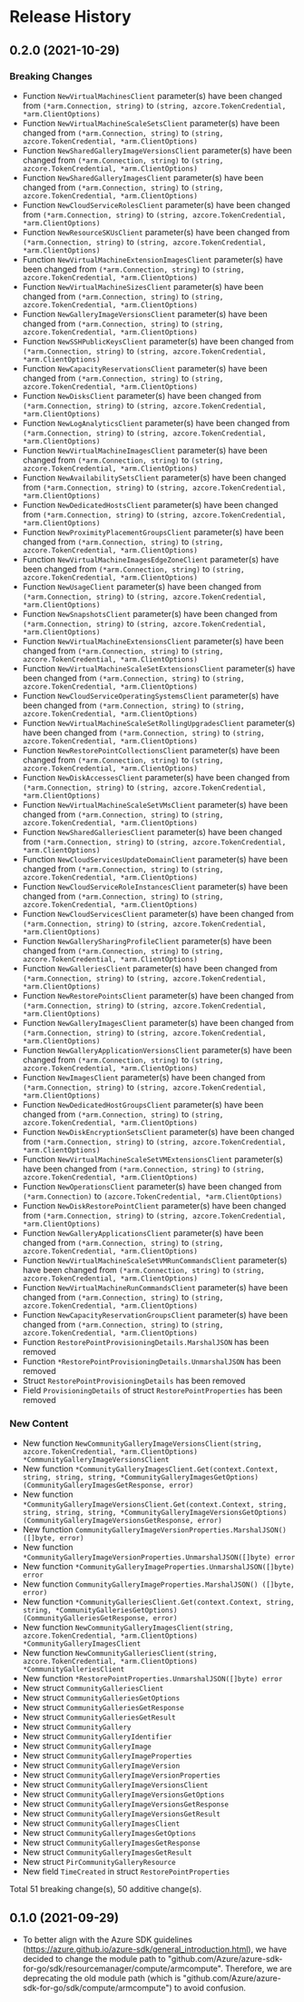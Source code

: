 # Release History

## 0.2.0 (2021-10-29)
### Breaking Changes

- Function `NewVirtualMachinesClient` parameter(s) have been changed from `(*arm.Connection, string)` to `(string, azcore.TokenCredential, *arm.ClientOptions)`
- Function `NewVirtualMachineScaleSetsClient` parameter(s) have been changed from `(*arm.Connection, string)` to `(string, azcore.TokenCredential, *arm.ClientOptions)`
- Function `NewSharedGalleryImageVersionsClient` parameter(s) have been changed from `(*arm.Connection, string)` to `(string, azcore.TokenCredential, *arm.ClientOptions)`
- Function `NewSharedGalleryImagesClient` parameter(s) have been changed from `(*arm.Connection, string)` to `(string, azcore.TokenCredential, *arm.ClientOptions)`
- Function `NewCloudServiceRolesClient` parameter(s) have been changed from `(*arm.Connection, string)` to `(string, azcore.TokenCredential, *arm.ClientOptions)`
- Function `NewResourceSKUsClient` parameter(s) have been changed from `(*arm.Connection, string)` to `(string, azcore.TokenCredential, *arm.ClientOptions)`
- Function `NewVirtualMachineExtensionImagesClient` parameter(s) have been changed from `(*arm.Connection, string)` to `(string, azcore.TokenCredential, *arm.ClientOptions)`
- Function `NewVirtualMachineSizesClient` parameter(s) have been changed from `(*arm.Connection, string)` to `(string, azcore.TokenCredential, *arm.ClientOptions)`
- Function `NewGalleryImageVersionsClient` parameter(s) have been changed from `(*arm.Connection, string)` to `(string, azcore.TokenCredential, *arm.ClientOptions)`
- Function `NewSSHPublicKeysClient` parameter(s) have been changed from `(*arm.Connection, string)` to `(string, azcore.TokenCredential, *arm.ClientOptions)`
- Function `NewCapacityReservationsClient` parameter(s) have been changed from `(*arm.Connection, string)` to `(string, azcore.TokenCredential, *arm.ClientOptions)`
- Function `NewDisksClient` parameter(s) have been changed from `(*arm.Connection, string)` to `(string, azcore.TokenCredential, *arm.ClientOptions)`
- Function `NewLogAnalyticsClient` parameter(s) have been changed from `(*arm.Connection, string)` to `(string, azcore.TokenCredential, *arm.ClientOptions)`
- Function `NewVirtualMachineImagesClient` parameter(s) have been changed from `(*arm.Connection, string)` to `(string, azcore.TokenCredential, *arm.ClientOptions)`
- Function `NewAvailabilitySetsClient` parameter(s) have been changed from `(*arm.Connection, string)` to `(string, azcore.TokenCredential, *arm.ClientOptions)`
- Function `NewDedicatedHostsClient` parameter(s) have been changed from `(*arm.Connection, string)` to `(string, azcore.TokenCredential, *arm.ClientOptions)`
- Function `NewProximityPlacementGroupsClient` parameter(s) have been changed from `(*arm.Connection, string)` to `(string, azcore.TokenCredential, *arm.ClientOptions)`
- Function `NewVirtualMachineImagesEdgeZoneClient` parameter(s) have been changed from `(*arm.Connection, string)` to `(string, azcore.TokenCredential, *arm.ClientOptions)`
- Function `NewUsageClient` parameter(s) have been changed from `(*arm.Connection, string)` to `(string, azcore.TokenCredential, *arm.ClientOptions)`
- Function `NewSnapshotsClient` parameter(s) have been changed from `(*arm.Connection, string)` to `(string, azcore.TokenCredential, *arm.ClientOptions)`
- Function `NewVirtualMachineExtensionsClient` parameter(s) have been changed from `(*arm.Connection, string)` to `(string, azcore.TokenCredential, *arm.ClientOptions)`
- Function `NewVirtualMachineScaleSetExtensionsClient` parameter(s) have been changed from `(*arm.Connection, string)` to `(string, azcore.TokenCredential, *arm.ClientOptions)`
- Function `NewCloudServiceOperatingSystemsClient` parameter(s) have been changed from `(*arm.Connection, string)` to `(string, azcore.TokenCredential, *arm.ClientOptions)`
- Function `NewVirtualMachineScaleSetRollingUpgradesClient` parameter(s) have been changed from `(*arm.Connection, string)` to `(string, azcore.TokenCredential, *arm.ClientOptions)`
- Function `NewRestorePointCollectionsClient` parameter(s) have been changed from `(*arm.Connection, string)` to `(string, azcore.TokenCredential, *arm.ClientOptions)`
- Function `NewDiskAccessesClient` parameter(s) have been changed from `(*arm.Connection, string)` to `(string, azcore.TokenCredential, *arm.ClientOptions)`
- Function `NewVirtualMachineScaleSetVMsClient` parameter(s) have been changed from `(*arm.Connection, string)` to `(string, azcore.TokenCredential, *arm.ClientOptions)`
- Function `NewSharedGalleriesClient` parameter(s) have been changed from `(*arm.Connection, string)` to `(string, azcore.TokenCredential, *arm.ClientOptions)`
- Function `NewCloudServicesUpdateDomainClient` parameter(s) have been changed from `(*arm.Connection, string)` to `(string, azcore.TokenCredential, *arm.ClientOptions)`
- Function `NewCloudServiceRoleInstancesClient` parameter(s) have been changed from `(*arm.Connection, string)` to `(string, azcore.TokenCredential, *arm.ClientOptions)`
- Function `NewCloudServicesClient` parameter(s) have been changed from `(*arm.Connection, string)` to `(string, azcore.TokenCredential, *arm.ClientOptions)`
- Function `NewGallerySharingProfileClient` parameter(s) have been changed from `(*arm.Connection, string)` to `(string, azcore.TokenCredential, *arm.ClientOptions)`
- Function `NewGalleriesClient` parameter(s) have been changed from `(*arm.Connection, string)` to `(string, azcore.TokenCredential, *arm.ClientOptions)`
- Function `NewRestorePointsClient` parameter(s) have been changed from `(*arm.Connection, string)` to `(string, azcore.TokenCredential, *arm.ClientOptions)`
- Function `NewGalleryImagesClient` parameter(s) have been changed from `(*arm.Connection, string)` to `(string, azcore.TokenCredential, *arm.ClientOptions)`
- Function `NewGalleryApplicationVersionsClient` parameter(s) have been changed from `(*arm.Connection, string)` to `(string, azcore.TokenCredential, *arm.ClientOptions)`
- Function `NewImagesClient` parameter(s) have been changed from `(*arm.Connection, string)` to `(string, azcore.TokenCredential, *arm.ClientOptions)`
- Function `NewDedicatedHostGroupsClient` parameter(s) have been changed from `(*arm.Connection, string)` to `(string, azcore.TokenCredential, *arm.ClientOptions)`
- Function `NewDiskEncryptionSetsClient` parameter(s) have been changed from `(*arm.Connection, string)` to `(string, azcore.TokenCredential, *arm.ClientOptions)`
- Function `NewVirtualMachineScaleSetVMExtensionsClient` parameter(s) have been changed from `(*arm.Connection, string)` to `(string, azcore.TokenCredential, *arm.ClientOptions)`
- Function `NewOperationsClient` parameter(s) have been changed from `(*arm.Connection)` to `(azcore.TokenCredential, *arm.ClientOptions)`
- Function `NewDiskRestorePointClient` parameter(s) have been changed from `(*arm.Connection, string)` to `(string, azcore.TokenCredential, *arm.ClientOptions)`
- Function `NewGalleryApplicationsClient` parameter(s) have been changed from `(*arm.Connection, string)` to `(string, azcore.TokenCredential, *arm.ClientOptions)`
- Function `NewVirtualMachineScaleSetVMRunCommandsClient` parameter(s) have been changed from `(*arm.Connection, string)` to `(string, azcore.TokenCredential, *arm.ClientOptions)`
- Function `NewVirtualMachineRunCommandsClient` parameter(s) have been changed from `(*arm.Connection, string)` to `(string, azcore.TokenCredential, *arm.ClientOptions)`
- Function `NewCapacityReservationGroupsClient` parameter(s) have been changed from `(*arm.Connection, string)` to `(string, azcore.TokenCredential, *arm.ClientOptions)`
- Function `RestorePointProvisioningDetails.MarshalJSON` has been removed
- Function `*RestorePointProvisioningDetails.UnmarshalJSON` has been removed
- Struct `RestorePointProvisioningDetails` has been removed
- Field `ProvisioningDetails` of struct `RestorePointProperties` has been removed

### New Content

- New function `NewCommunityGalleryImageVersionsClient(string, azcore.TokenCredential, *arm.ClientOptions) *CommunityGalleryImageVersionsClient`
- New function `*CommunityGalleryImagesClient.Get(context.Context, string, string, string, *CommunityGalleryImagesGetOptions) (CommunityGalleryImagesGetResponse, error)`
- New function `*CommunityGalleryImageVersionsClient.Get(context.Context, string, string, string, string, *CommunityGalleryImageVersionsGetOptions) (CommunityGalleryImageVersionsGetResponse, error)`
- New function `CommunityGalleryImageVersionProperties.MarshalJSON() ([]byte, error)`
- New function `*CommunityGalleryImageVersionProperties.UnmarshalJSON([]byte) error`
- New function `*CommunityGalleryImageProperties.UnmarshalJSON([]byte) error`
- New function `CommunityGalleryImageProperties.MarshalJSON() ([]byte, error)`
- New function `*CommunityGalleriesClient.Get(context.Context, string, string, *CommunityGalleriesGetOptions) (CommunityGalleriesGetResponse, error)`
- New function `NewCommunityGalleryImagesClient(string, azcore.TokenCredential, *arm.ClientOptions) *CommunityGalleryImagesClient`
- New function `NewCommunityGalleriesClient(string, azcore.TokenCredential, *arm.ClientOptions) *CommunityGalleriesClient`
- New function `*RestorePointProperties.UnmarshalJSON([]byte) error`
- New struct `CommunityGalleriesClient`
- New struct `CommunityGalleriesGetOptions`
- New struct `CommunityGalleriesGetResponse`
- New struct `CommunityGalleriesGetResult`
- New struct `CommunityGallery`
- New struct `CommunityGalleryIdentifier`
- New struct `CommunityGalleryImage`
- New struct `CommunityGalleryImageProperties`
- New struct `CommunityGalleryImageVersion`
- New struct `CommunityGalleryImageVersionProperties`
- New struct `CommunityGalleryImageVersionsClient`
- New struct `CommunityGalleryImageVersionsGetOptions`
- New struct `CommunityGalleryImageVersionsGetResponse`
- New struct `CommunityGalleryImageVersionsGetResult`
- New struct `CommunityGalleryImagesClient`
- New struct `CommunityGalleryImagesGetOptions`
- New struct `CommunityGalleryImagesGetResponse`
- New struct `CommunityGalleryImagesGetResult`
- New struct `PirCommunityGalleryResource`
- New field `TimeCreated` in struct `RestorePointProperties`

Total 51 breaking change(s), 50 additive change(s).


## 0.1.0 (2021-09-29)
- To better align with the Azure SDK guidelines (https://azure.github.io/azure-sdk/general_introduction.html), we have decided to change the module path to "github.com/Azure/azure-sdk-for-go/sdk/resourcemanager/compute/armcompute". Therefore, we are deprecating the old module path (which is "github.com/Azure/azure-sdk-for-go/sdk/compute/armcompute") to avoid confusion. 